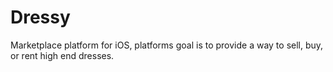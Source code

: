 # Dressy
Marketplace platform for iOS, platforms goal is to provide a way to sell, buy, or rent high end dresses.
